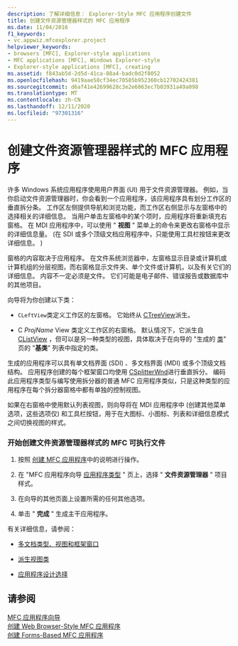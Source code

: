 ```yaml
---
description: 了解详细信息： Explorer-Style MFC 应用程序创建文件
title: 创建文件资源管理器样式的 MFC 应用程序
ms.date: 11/04/2016
f1_keywords:
- vc.appwiz.mfcexplorer.project
helpviewer_keywords:
- browsers [MFC], Explorer-style applications
- MFC applications [MFC], Windows Explorer-style
- Explorer-style applications [MFC], creating
ms.assetid: f843ab5d-2d5d-41ca-88a4-badc0d2f8052
ms.openlocfilehash: 9419aae58cf34ec70585b952360cb12702424381
ms.sourcegitcommit: d6af41e42699628c3e2e6063ec7b03931a49a098
ms.translationtype: MT
ms.contentlocale: zh-CN
ms.lasthandoff: 12/11/2020
ms.locfileid: "97301316"
---
```

# <a name="creating-a-file-explorer-style-mfc-application"></a>创建文件资源管理器样式的 MFC 应用程序

许多 Windows 系统应用程序使用用户界面 (UI) 用于文件资源管理器。 例如，当你启动文件资源管理器时，你会看到一个应用程序，该应用程序具有划分工作区的垂直拆分条。 工作区左侧提供导航和浏览功能，而工作区右侧显示与左窗格中的选择相关的详细信息。 当用户单击左窗格中的某个项时，应用程序将重新填充右窗格。 在 MDI 应用程序中，可以使用 " **视图** " 菜单上的命令来更改右窗格中显示的详细信息量。  (在 SDI 或多个顶级文档应用程序中，只能使用工具栏按钮来更改详细信息。 ) 

窗格的内容取决于应用程序。 在文件系统浏览器中，左窗格显示目录或计算机或计算机组的分层视图，而右窗格显示文件夹、单个文件或计算机，以及有关它们的详细信息。 内容不一定必须是文件。 它们可能是电子邮件、错误报告或数据库中的其他项目。

向导将为你创建以下类：

- `CLeftView`类定义工作区的左窗格。 它始终从 [CTreeView](../../mfc/reference/ctreeview-class.md)派生。

- C *ProjName* View 类定义工作区的右窗格。 默认情况下，它派生自 [CListView](../../mfc/reference/clistview-class.md) ，但可以是另一种类型的视图，具体取决于在向导的 "生成的 [类](../../mfc/reference/generated-classes-mfc-application-wizard.md)" 页的 "**基类**" 列表中指定的类。

生成的应用程序可以具有单文档界面 (SDI) 、多文档界面 (MDI) 或多个顶级文档结构。 应用程序创建的每个框架窗口均使用 [CSplitterWnd](../../mfc/reference/csplitterwnd-class.md)进行垂直拆分。 编码此应用程序类型与编写使用拆分器的普通 MFC 应用程序类似，只是这种类型的应用程序在每个拆分器窗格中都有单独的控制视图。

如果在右窗格中使用默认列表视图，则向导将在 MDI 应用程序中 (创建其他菜单选项，这些选项仅) 和工具栏按钮，用于在大图标、小图标、列表和详细信息模式之间切换视图的样式。

### <a name="to-begin-creating-a-file-explorer-style-mfc-executable"></a>开始创建文件资源管理器样式的 MFC 可执行文件

1. 按照 [创建 MFC 应用程序](../../mfc/reference/creating-an-mfc-application.md)中的说明进行操作。

1. 在 "MFC 应用程序向导 [应用程序类型](../../mfc/reference/application-type-mfc-application-wizard.md) " 页上，选择 " **文件资源管理器** " 项目样式。

1. 在向导的其他页面上设置所需的任何其他选项。

1. 单击 " **完成** " 生成主干应用程序。

有关详细信息，请参阅：

- [多文档类型、视图和框架窗口](../../mfc/multiple-document-types-views-and-frame-windows.md)

- [派生视图类](../../mfc/derived-view-classes-available-in-mfc.md)

- [应用程序设计选择](../../mfc/application-design-choices.md)

## <a name="see-also"></a>请参阅

[MFC 应用程序向导](../../mfc/reference/mfc-application-wizard.md)<br/>
[创建 Web Browser-Style MFC 应用程序](../../mfc/reference/creating-a-web-browser-style-mfc-application.md)<br/>
[创建 Forms-Based MFC 应用程序](../../mfc/reference/creating-a-forms-based-mfc-application.md)
